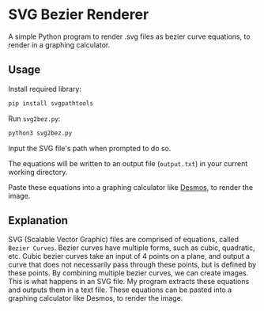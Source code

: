 # SVG Bezier Renderer

A simple Python program to render .svg files as bezier curve equations, to render in a graphing calculator.

## Usage

Install required library:

```bash
pip install svgpathtools
```

Run `svg2bez.py`:

```bash
python3 svg2bez.py
```

Input the SVG file's path when prompted to do so.

The equations will be written to an output file (`output.txt`) in your current working directory.

Paste these equations into a graphing calculator like [Desmos](https://www.desmos.com/calculator), to render the image.

## Explanation

SVG (Scalable Vector Graphic) files are comprised of equations, called `Bezier Curves`. Bezier curves have multiple forms, such as cubic, quadratic, etc. Cubic bezier curves take an input of 4 points on a plane, and output a curve that does not necessarily pass through these points, but is defined by these points. By combining multiple bezier curves, we can create images. This is what happens in an SVG file. My program extracts these equations and outputs them in a text file. These equations can be pasted into a graphing calculator like Desmos, to render the image.

